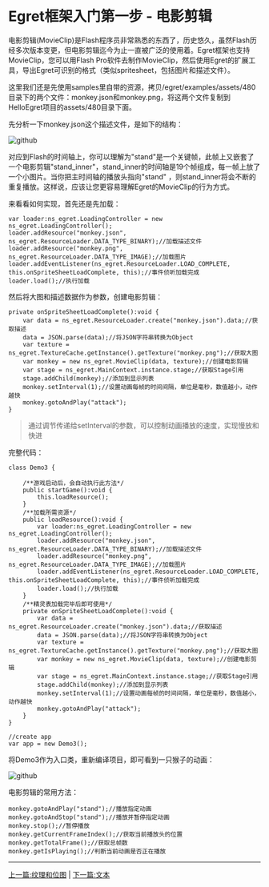 Egret框架入门第一步 - 电影剪辑
===============

电影剪辑(MovieClip)是Flash程序员非常熟悉的东西了，历史悠久，虽然Flash历经多次版本变更，但电影剪辑迄今为止一直被广泛的使用着。Egret框架也支持MovieClip，您可以用Flash Pro软件去制作MovieClip，然后使用Egret的扩展工具，导出Egret可识别的格式（类似spritesheet，包括图片和描述文件）。

这里我们还是先使用samples里自带的资源，拷贝/egret/examples/assets/480目录下的两个文件：monkey.json和monkey.png，将这两个文件复制到HelloEgret项目的assets/480目录下面。

先分析一下monkey.json这个描述文件，是如下的结构：

![github](https://raw.githubusercontent.com/NeoGuo/html5-documents/master/egret/images/egret_monkey_json.png "json")

对应到Flash的时间轴上，你可以理解为"stand"是一个关键帧，此帧上又嵌套了一个电影剪辑"stand_inner"，stand_inner的时间轴是19个帧组成，每一帧上放了一个小图片。当你把主时间轴的播放头指向"stand"
，则stand_inner将会不断的重复播放。这样说，应该让您更容易理解Egret的MovieClip的行为方式。

来看看如何实现，首先还是先加载：

```
var loader:ns_egret.LoadingController = new ns_egret.LoadingController();
loader.addResource("monkey.json", ns_egret.ResourceLoader.DATA_TYPE_BINARY);//加载描述文件
loader.addResource("monkey.png", ns_egret.ResourceLoader.DATA_TYPE_IMAGE);//加载图片
loader.addEventListener(ns_egret.ResourceLoader.LOAD_COMPLETE, this.onSpriteSheetLoadComplete, this);//事件侦听加载完成
loader.load();//执行加载
```

然后将大图和描述数据作为参数，创建电影剪辑：

```
private onSpriteSheetLoadComplete():void {
    var data = ns_egret.ResourceLoader.create("monkey.json").data;//获取描述
    data = JSON.parse(data);//将JSON字符串转换为Object
    var texture = ns_egret.TextureCache.getInstance().getTexture("monkey.png");//获取大图
    var monkey = new ns_egret.MovieClip(data, texture);//创建电影剪辑
    var stage = ns_egret.MainContext.instance.stage;//获取Stage引用
    stage.addChild(monkey);//添加到显示列表
    monkey.setInterval(1);//设置动画每帧的时间间隔，单位是毫秒，数值越小，动作越快
    monkey.gotoAndPlay("attack");
}
```
> 通过调节传递给setInterval的参数，可以控制动画播放的速度，实现慢放和快进

完整代码：

```
class Demo3 {

    /**游戏启动后，会自动执行此方法*/
    public startGame():void {
        this.loadResource();
    }
    /**加载所需资源*/
    public loadResource():void {
        var loader:ns_egret.LoadingController = new ns_egret.LoadingController();
        loader.addResource("monkey.json", ns_egret.ResourceLoader.DATA_TYPE_BINARY);//加载描述文件
        loader.addResource("monkey.png", ns_egret.ResourceLoader.DATA_TYPE_IMAGE);//加载图片
        loader.addEventListener(ns_egret.ResourceLoader.LOAD_COMPLETE, this.onSpriteSheetLoadComplete, this);//事件侦听加载完成
        loader.load();//执行加载
    }
    /**精灵表加载完毕后即可使用*/
    private onSpriteSheetLoadComplete():void {
        var data = ns_egret.ResourceLoader.create("monkey.json").data;//获取描述
        data = JSON.parse(data);//将JSON字符串转换为Object
        var texture = ns_egret.TextureCache.getInstance().getTexture("monkey.png");//获取大图
        var monkey = new ns_egret.MovieClip(data, texture);//创建电影剪辑
        var stage = ns_egret.MainContext.instance.stage;//获取Stage引用
        stage.addChild(monkey);//添加到显示列表
        monkey.setInterval(1);//设置动画每帧的时间间隔，单位是毫秒，数值越小，动作越快
        monkey.gotoAndPlay("attack");
    }
}

//create app
var app = new Demo3();
```

将Demo3作为入口类，重新编译项目，即可看到一只猴子的动画：

![github](https://raw.githubusercontent.com/NeoGuo/html5-documents/master/egret/images/movieclip_monkey.png "monkey")

电影剪辑的常用方法：

```
monkey.gotoAndPlay("stand");//播放指定动画
monkey.gotoAndStop("stand");//播放并暂停指定动画
monkey.stop();//暂停播放
monkey.getCurrentFrameIndex();//获取当前播放头的位置
monkey.getTotalFrame();//获取总帧数
monkey.getIsPlaying();//判断当前动画是否正在播放
```

- - -

[上一篇:纹理和位图](https://github.com/NeoGuo/html5-documents/blob/master/egret/02-bitmap.md)
| [下一篇:文本](https://github.com/NeoGuo/html5-documents/blob/master/egret/04-text.md)
